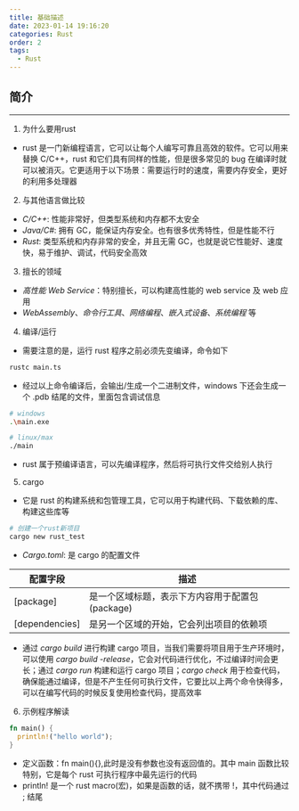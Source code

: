 ```yaml
---
title: 基础描述
date: 2023-01-14 19:16:20
categories: Rust
order: 2
tags:
  - Rust
---
```


## 简介
---
1. 为什么要用rust
- rust 是一门新编程语言，它可以让每个人编写可靠且高效的软件。它可以用来替换 C/C++，rust 和它们具有同样的性能，但是很多常见的 bug 在编译时就可以被消灭。它更适用于以下场景：需要运行时的速度，需要内存安全，更好的利用多处理器

2. 与其他语言做比较
- *C/C++*: 性能非常好，但类型系统和内存都不太安全
- *Java/C#*: 拥有 GC，能保证内存安全。也有很多优秀特性，但是性能不行
- *Rust*: 类型系统和内存非常的安全，并且无需 GC，也就是说它性能好、速度快，易于维护、调试，代码安全高效

3. 擅长的领域
- *高性能 Web Service*：特别擅长，可以构建高性能的 web service 及 web 应用
- *WebAssembly*、*命令行工具*、*网络编程*、*嵌入式设备*、*系统编程* 等

4. 编译/运行
- 需要注意的是，运行 rust 程序之前必须先变编译，命令如下

```bash
rustc main.ts
```

- 经过以上命令编译后，会输出/生成一个二进制文件，windows 下还会生成一个 .pdb 结尾的文件，里面包含调试信息
```bash
# windows
.\main.exe

# linux/max
./main
```
- rust 属于预编译语言，可以先编译程序，然后将可执行文件交给别人执行

5. cargo
- 它是 rust 的构建系统和包管理工具，它可以用于构建代码、下载依赖的库、构建这些库等

```bash
# 创建一个rust新项目
cargo new rust_test
```
- *Cargo.toml*: 是 cargo 的配置文件

|配置字段|描述|
|---|---|
|[package]|是一个区域标题，表示下方内容用于配置包(package)|
|[dependencies]|是另一个区域的开始，它会列出项目的依赖项|

- 通过 *cargo build* 进行构建 cargo 项目，当我们需要将项目用于生产环境时，可以使用 *cargo build -release*，它会对代码进行优化，不过编译时间会更长；通过 *cargo run* 构建和运行 cargo 项目；*cargo check* 用于检查代码，确保能通过编译，但是不产生任何可执行文件，它要比以上两个命令快得多，可以在编写代码的时候反复使用检查代码，提高效率

6. 示例程序解读

```rust
fn main() {
  println!("hello world");
}
```
- 定义函数：fn main(){},此时是没有参数也没有返回值的。其中 main 函数比较特别，它是每个 rust 可执行程序中最先运行的代码
- println! 是一个 rust macro(宏)，如果是函数的话，就不携带 !，其中代码通过 ; 结尾